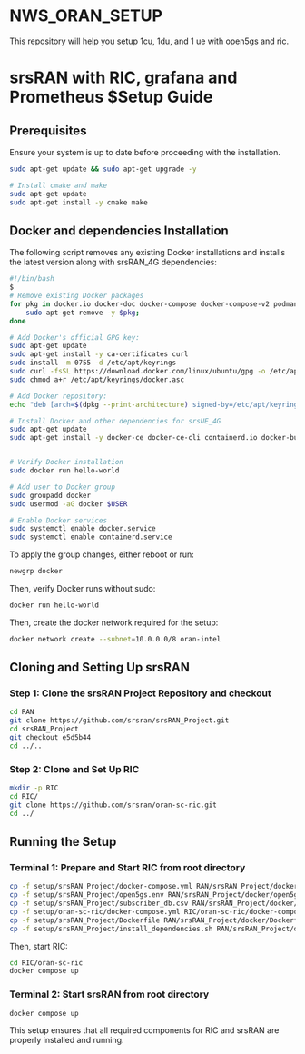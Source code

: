 # NWS_ORAN_SETUP
This repository will help you setup 1cu, 1du, and 1 ue with open5gs and ric.

# srsRAN with RIC, grafana and Prometheus $Setup Guide

## Prerequisites
Ensure your system is up to date before proceeding with the installation.

```bash
sudo apt-get update && sudo apt-get upgrade -y

# Install cmake and make
sudo apt-get update
sudo apt-get install -y cmake make

```

## Docker and dependencies Installation

The following script removes any existing Docker installations and installs the latest version along with srsRAN_4G dependencies:

```bash
#!/bin/bash
$
# Remove existing Docker packages
for pkg in docker.io docker-doc docker-compose docker-compose-v2 podman-docker containerd runc; do
    sudo apt-get remove -y $pkg;
done

# Add Docker's official GPG key:
sudo apt-get update
sudo apt-get install -y ca-certificates curl
sudo install -m 0755 -d /etc/apt/keyrings
sudo curl -fsSL https://download.docker.com/linux/ubuntu/gpg -o /etc/apt/keyrings/docker.asc
sudo chmod a+r /etc/apt/keyrings/docker.asc

# Add Docker repository:
echo "deb [arch=$(dpkg --print-architecture) signed-by=/etc/apt/keyrings/docker.asc] https://download.docker.com/linux/ubuntu $(. /etc/os-release && echo "$VERSION_CODENAME") stable" | sudo tee /etc/apt/sources.list.d/docker.list > /dev/null

# Install Docker and other dependencies for srsUE_4G
sudo apt-get update
sudo apt-get install -y docker-ce docker-ce-cli containerd.io docker-buildx-plugin docker-compose-plugin build-essential cmake libfftw3-dev libmbedtls-dev libboost-program-options-dev libconfig++-dev libsctp-dev libzmq3-dev


# Verify Docker installation
sudo docker run hello-world

# Add user to Docker group
sudo groupadd docker
sudo usermod -aG docker $USER

# Enable Docker services
sudo systemctl enable docker.service
sudo systemctl enable containerd.service
```

To apply the group changes, either reboot or run:
```bash
newgrp docker
```
Then, verify Docker runs without sudo:
```bash
docker run hello-world
```
Then, create the docker network required for the setup:
```bash
docker network create --subnet=10.0.0.0/8 oran-intel
```

## Cloning and Setting Up srsRAN

### Step 1: Clone the srsRAN Project Repository and checkout
```bash
cd RAN
git clone https://github.com/srsran/srsRAN_Project.git
cd srsRAN_Project
git checkout e5d5b44
cd ../..
```

### Step 2: Clone and Set Up RIC
```bash
mkdir -p RIC
cd RIC/
git clone https://github.com/srsran/oran-sc-ric.git
cd ../
```

## Running the Setup

### Terminal 1: Prepare and Start RIC from root directory
```bash
cp -f setup/srsRAN_Project/docker-compose.yml RAN/srsRAN_Project/docker/docker-compose.yml
cp -f setup/srsRAN_Project/open5gs.env RAN/srsRAN_Project/docker/open5gs/open5gs.env
cp -f setup/srsRAN_Project/subscriber_db.csv RAN/srsRAN_Project/docker/open5gs/subscriber_db.csv
cp -f setup/oran-sc-ric/docker-compose.yml RIC/oran-sc-ric/docker-compose.yml
cp -f setup/srsRAN_Project/Dockerfile RAN/srsRAN_Project/docker/Dockerfile
cp -f setup/srsRAN_Project/install_dependencies.sh RAN/srsRAN_Project/docker/scripts/install_dependencies.sh

```
Then, start RIC:
```bash
cd RIC/oran-sc-ric
docker compose up
```

### Terminal 2: Start srsRAN from root directory
```bash
docker compose up
```

This setup ensures that all required components for RIC and srsRAN are properly installed and running.


